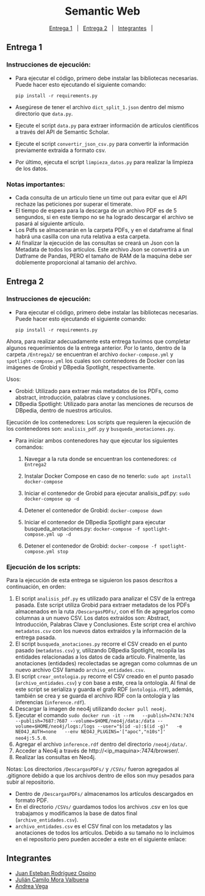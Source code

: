<h1 align="center">
  Semantic Web
  <br>
</h1>
<p align="center">
  <a href="#entrega-1">Entrega 1</a> &#xa0; | &#xa0; 
  <a href="#entrega-2">Entrega 2</a> &#xa0; | &#xa0;
  <a href="#integrantes">Integrantes</a> &#xa0; | &#xa0;
</p>


## Entrega 1 ##
### Instrucciones de ejecución:
- Para ejecutar el código, primero debe instalar las bibliotecas necesarias. Puede hacer esto ejecutando el siguiente comando:
   
   ```pip install -r requirements.py```
- Asegúrese de tener el archivo `dict_split_1.json` dentro del mismo directorio que `data.py`.
- Ejecute el script `data.py` para extraer información de artículos científicos a través del API de Semantic Scholar.
- Ejecute el script `convertir_json_csv.py` para convertir la información previamente extraida a formato csv.
- Por último, ejecuta el script `limpieza_datos.py` para realizar la limpieza de los datos.

### Notas importantes:
- Cada consulta de un articulo tiene un time out para evitar que el API rechaze las peticiones por superar el timerate.
- El tiempo de espera para la descarga de un archivo PDF es de 5 sengundos, si en este tiempo no se ha logrado descargar el archivo se pasará al siguiente artículo.
- Los Pdfs se almacenarán en la carpeta PDFs, y en el dataframe al final habrá una casilla con una ruta relativa a esta carpeta.
- Al finalizar la ejecución de las  consultas se creará un Json con la Metadata de todos los artículos. Este archivo Json se convertirá a un Datframe de Pandas, PERO el tamaño de RAM de la maquina debe ser doblemente proporcional al tamanio del archivo.

## Entrega 2 ##
### Instrucciones de ejecución:
- Para ejecutar el código, primero debe instalar las bibliotecas necesarias. Puede hacer esto ejecutando el siguiente comando:
   
   ```pip install -r requirements.py```

Ahora, para realizar adecuadamente esta entrega tuvimos que completar algunos requerimientos de la entrega anterior. Por lo tanto, dentro de la carpeta `/Entrega2/` se encuentran el archivo `docker-compose.yml` y `spotlight-compose.yml` los cuales son contenedores de Docker con las imágenes de Grobid y DBpedia Spotlight, respectivamente. 

Usos:
- Grobid: Utilizado para extraer más metadatos de los PDFs, como abstract, introducción, palabras clave y conclusiones.
- DBpedia Spotlight: Utilizado para anotar las menciones de recursos de DBpedia, dentro de nuestros artículos.

Ejecución de los contenedores:
Los scripts que requieren la ejecución de los contenedores son: `analisis_pdf.py` y `busqueda_anotaciones.py`.

- Para iniciar ambos contenedores hay que ejecutar los siguientes comandos:
  
  1. Navegar a la ruta donde se encuentran los contenedores: ```cd Entrega2```

  2. Instalar Docker Compose en caso de no tenerlo: ```sudo apt install docker-compose``` 

  3. Iniciar el contenedor de Grobid para ejecutar analisis_pdf.py: ```sudo docker-compose up -d```
  4. Detener el contenedor de Grobid: ```docker-compose down```
  5. Iniciar el contenedor de DBpedia Spotlight para ejecutar busqueda_anotaciones.py: ```docker-compose -f spotlight-compose.yml up -d```
  6. Detener el contenedor de Grobid: ```docker-compose -f spotlight-compose.yml stop```

### Ejecución de los scripts:
Para la ejecución de esta entrega se siguieron los pasos descritos a continuación, en orden:
1. El script `analisis_pdf.py` es utilizado para analizar el CSV de la entrega pasada. Este script utiliza Grobid para extraer metadatos de los PDFs almacenados en la ruta `/DescargasPDFs/`, con el fin de agregarlos como columnas a un nuevo CSV. Los datos extraídos son: Abstract, Introducción, Palabras Clave y Conclusiones. Este script crea el archivo `metadatos.csv` con los nuevos datos extraídos y la información de la entrega pasada.
2. El script `busqueda_anotaciones.py` recorre el CSV creado en el punto pasado (`metadatos.csv`) y, utilizando DBpedia Spotlight, recopila las entidades relacionadas a los datos de cada artículo. Finalmente, las anotaciones (entidades) recolectadas se agregan como columnas de un nuevo archivo CSV llamado `archivo_entidades.csv`.
3. El script `crear_ontologia.py` recorre el CSV creado en el punto pasado (`archivo_entidades.csv`) y con base a este, crea la ontología. Al final de este script se serializa y guarda el grafo RDF (`ontologia.rdf`), además, también se crea y se guarda el archivo RDF con la ontología y las inferencias (`inference.rdf`).
4. Descargar la imagen de neo4j utilizando ```docker pull neo4j```.
5. Ejecutar el comando ```sudo docker run -it --rm   --publish=7474:7474 --publish=7687:7687 --volume=$HOME/neo4j/data:/data --volume=$HOME/neo4j/logs:/logs --user="$(id -u):$(id -g)"   -e NEO4J_AUTH=none   --env NEO4J_PLUGINS='["apoc","n10s"]'   neo4j:5.5.0```.
6. Agregar el archivo `inference.rdf` dentro del directorio `/neo4j/data/`.
7. Acceder a Neo4j a través de http://<ip_maquina>:7474/browser/.
8. Realizar las consultas en Neo4j.

Notas:
Los directorios `/DescargasPDFs/` y `/CSVs/` fueron agregados al .gitignore debido a que los archivos dentro de ellos son muy pesados para subir al repositorio. 

- Dentro de `/DescargasPDFs/` almacenamos los artículos descargados en formato PDF.
- En el directorio `/CSVs/` guardamos todos los archivos .csv en los que trabajamos y modificamos la base de datos final (`archivo_entidades.csv`).
- `archivo_entidades.csv` es el CSV final con los metadatos y las anotaciones de todos los artículos. Debido a su tamaño no lo incluimos en el repositorio pero pueden acceder a este en el siguiente enlace: 


## Integrantes ##
- <a href="https://github.com/Juanes1516" target="_blank">Juan Esteban Rodríguez Ospino</a>
- <a href="https://github.com/julian27m/" target="_blank">Julián Camilo Mora Valbuena</a>
- <a href="https://github.com/andreapapadron/" target="_blank">Andrea Vega</a>


